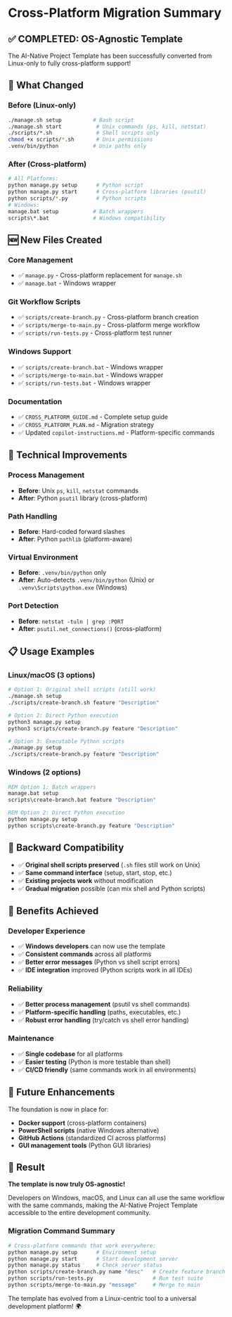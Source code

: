 # Cross-Platform Migration Summary

## ✅ **COMPLETED: OS-Agnostic Template**

The AI-Native Project Template has been successfully converted from Linux-only to fully cross-platform support!

## 🔄 **What Changed**

### **Before (Linux-only)**

```bash
./manage.sh setup          # Bash script
./manage.sh start           # Unix commands (ps, kill, netstat)
./scripts/*.sh              # Shell scripts only
chmod +x scripts/*.sh       # Unix permissions
.venv/bin/python           # Unix paths only
```

### **After (Cross-platform)**

```bash
# All Platforms:
python manage.py setup      # Python script
python manage.py start      # Cross-platform libraries (psutil)
python scripts/*.py         # Python scripts
# Windows:
manage.bat setup           # Batch wrappers
scripts\*.bat              # Windows compatibility
```

## 🆕 **New Files Created**

### **Core Management**

- ✅ `manage.py` - Cross-platform replacement for `manage.sh`
- ✅ `manage.bat` - Windows wrapper

### **Git Workflow Scripts**

- ✅ `scripts/create-branch.py` - Cross-platform branch creation
- ✅ `scripts/merge-to-main.py` - Cross-platform merge workflow
- ✅ `scripts/run-tests.py` - Cross-platform test runner

### **Windows Support**

- ✅ `scripts/create-branch.bat` - Windows wrapper
- ✅ `scripts/merge-to-main.bat` - Windows wrapper
- ✅ `scripts/run-tests.bat` - Windows wrapper

### **Documentation**

- ✅ `CROSS_PLATFORM_GUIDE.md` - Complete setup guide
- ✅ `CROSS_PLATFORM_PLAN.md` - Migration strategy
- ✅ Updated `copilot-instructions.md` - Platform-specific commands

## 🔧 **Technical Improvements**

### **Process Management**

- **Before**: Unix `ps`, `kill`, `netstat` commands
- **After**: Python `psutil` library (cross-platform)

### **Path Handling**

- **Before**: Hard-coded forward slashes
- **After**: Python `pathlib` (platform-aware)

### **Virtual Environment**

- **Before**: `.venv/bin/python` only
- **After**: Auto-detects `.venv/bin/python` (Unix) or `.venv\Scripts\python.exe` (Windows)

### **Port Detection**

- **Before**: `netstat -tuln | grep :PORT`
- **After**: `psutil.net_connections()` (cross-platform)

## 📋 **Usage Examples**

### **Linux/macOS (3 options)**

```bash
# Option 1: Original shell scripts (still work)
./manage.sh setup
./scripts/create-branch.sh feature "Description"

# Option 2: Direct Python execution
python3 manage.py setup
python3 scripts/create-branch.py feature "Description"

# Option 3: Executable Python scripts
./manage.py setup
./scripts/create-branch.py feature "Description"
```

### **Windows (2 options)**

```cmd
REM Option 1: Batch wrappers
manage.bat setup
scripts\create-branch.bat feature "Description"

REM Option 2: Direct Python execution
python manage.py setup
python scripts\create-branch.py feature "Description"
```

## 🎯 **Backward Compatibility**

- ✅ **Original shell scripts preserved** (`.sh` files still work on Unix)
- ✅ **Same command interface** (setup, start, stop, etc.)
- ✅ **Existing projects work** without modification
- ✅ **Gradual migration** possible (can mix shell and Python scripts)

## 🚀 **Benefits Achieved**

### **Developer Experience**

- ✅ **Windows developers** can now use the template
- ✅ **Consistent commands** across all platforms
- ✅ **Better error messages** (Python vs shell script errors)
- ✅ **IDE integration** improved (Python scripts work in all IDEs)

### **Reliability**

- ✅ **Better process management** (psutil vs shell commands)
- ✅ **Platform-specific handling** (paths, executables, etc.)
- ✅ **Robust error handling** (try/catch vs shell error handling)

### **Maintenance**

- ✅ **Single codebase** for all platforms
- ✅ **Easier testing** (Python is more testable than shell)
- ✅ **CI/CD friendly** (same commands work in all environments)

## 🔮 **Future Enhancements**

The foundation is now in place for:

- **Docker support** (cross-platform containers)
- **PowerShell scripts** (native Windows alternative)
- **GitHub Actions** (standardized CI across platforms)
- **GUI management tools** (Python GUI libraries)

## 🎉 **Result**

**The template is now truly OS-agnostic!**

Developers on Windows, macOS, and Linux can all use the same workflow with the same commands, making the AI-Native Project Template accessible to the entire development community.

### **Migration Command Summary**

```bash
# Cross-platform commands that work everywhere:
python manage.py setup      # Environment setup
python manage.py start      # Start development server
python manage.py status     # Check server status
python scripts/create-branch.py name "desc"   # Create feature branch
python scripts/run-tests.py                   # Run test suite
python scripts/merge-to-main.py "message"     # Merge to main
```

The template has evolved from a Linux-centric tool to a universal development platform! 🌍
